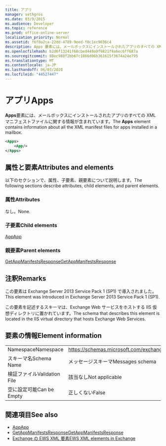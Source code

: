 ```yaml
---
title: アプリ
manager: sethgros
ms.date: 03/9/2015
ms.audience: Developer
ms.topic: reference
ms.prod: office-online-server
localization_priority: Normal
ms.assetid: f6f0a2ca-22dd-4789-9eed-f0c1ec9036c4
description: Apps 要素には、メールボックスにインストールされたアプリのすべての XML マニフェストファイルに関する情報が含まれています。
ms.openlocfilehash: b2d6f13241f68cbed449a9f9821f9a6ec6ff687a
ms.sourcegitcommit: 88ec988f2bb67c1866d06b361615f3674a24e795
ms.translationtype: MT
ms.contentlocale: ja-JP
ms.lasthandoff: 06/03/2020
ms.locfileid: "44527447"
---
```

# <a name="apps"></a><span data-ttu-id="024eb-103">アプリ</span><span class="sxs-lookup"><span data-stu-id="024eb-103">Apps</span></span>

<span data-ttu-id="024eb-104">**Apps**要素には、メールボックスにインストールされたアプリのすべての XML マニフェストファイルに関する情報が含まれています。</span><span class="sxs-lookup"><span data-stu-id="024eb-104">The **Apps** element contains information about all the XML manifest files for apps installed in a mailbox.</span></span> 
  
```XML
<Apps>
    <App/>
</Apps>
```

## <a name="attributes-and-elements"></a><span data-ttu-id="024eb-105">属性と要素</span><span class="sxs-lookup"><span data-stu-id="024eb-105">Attributes and elements</span></span>

<span data-ttu-id="024eb-106">以下のセクションで、属性、子要素、親要素について説明します。</span><span class="sxs-lookup"><span data-stu-id="024eb-106">The following sections describe attributes, child elements, and parent elements.</span></span>
  
### <a name="attributes"></a><span data-ttu-id="024eb-107">属性</span><span class="sxs-lookup"><span data-stu-id="024eb-107">Attributes</span></span>

<span data-ttu-id="024eb-108">なし。</span><span class="sxs-lookup"><span data-stu-id="024eb-108">None.</span></span>
  
### <a name="child-elements"></a><span data-ttu-id="024eb-109">子要素</span><span class="sxs-lookup"><span data-stu-id="024eb-109">Child elements</span></span>

[<span data-ttu-id="024eb-110">App</span><span class="sxs-lookup"><span data-stu-id="024eb-110">App</span></span>](app.md)
  
### <a name="parent-elements"></a><span data-ttu-id="024eb-111">親要素</span><span class="sxs-lookup"><span data-stu-id="024eb-111">Parent elements</span></span>

[<span data-ttu-id="024eb-112">GetAppManifestsResponse</span><span class="sxs-lookup"><span data-stu-id="024eb-112">GetAppManifestsResponse</span></span>](getappmanifestsresponse.md)
  
## <a name="remarks"></a><span data-ttu-id="024eb-113">注釈</span><span class="sxs-lookup"><span data-stu-id="024eb-113">Remarks</span></span>

<span data-ttu-id="024eb-114">この要素は Exchange Server 2013 Service Pack 1 (SP1) で導入されました。</span><span class="sxs-lookup"><span data-stu-id="024eb-114">This element was introduced in Exchange Server 2013 Service Pack 1 (SP1).</span></span>
  
<span data-ttu-id="024eb-115">この要素を記述するスキーマは、Exchange Web サービスをホストする IIS 仮想ディレクトリに置かれています。</span><span class="sxs-lookup"><span data-stu-id="024eb-115">The schema that describes this element is located in the IIS virtual directory that hosts Exchange Web Services.</span></span>
  
## <a name="element-information"></a><span data-ttu-id="024eb-116">要素の情報</span><span class="sxs-lookup"><span data-stu-id="024eb-116">Element information</span></span>

|||
|:-----|:-----|
|<span data-ttu-id="024eb-117">Namespace</span><span class="sxs-lookup"><span data-stu-id="024eb-117">Namespace</span></span>  <br/> |https://schemas.microsoft.com/exchange/services/2006/messages  <br/> |
|<span data-ttu-id="024eb-118">スキーマ名</span><span class="sxs-lookup"><span data-stu-id="024eb-118">Schema Name</span></span>  <br/> |<span data-ttu-id="024eb-119">メッセージスキーマ</span><span class="sxs-lookup"><span data-stu-id="024eb-119">Messages schema</span></span>  <br/> |
|<span data-ttu-id="024eb-120">検証ファイル</span><span class="sxs-lookup"><span data-stu-id="024eb-120">Validation File</span></span>  <br/> |<span data-ttu-id="024eb-121">該当なし</span><span class="sxs-lookup"><span data-stu-id="024eb-121">Not applicable</span></span>  <br/> |
|<span data-ttu-id="024eb-122">空に設定可能</span><span class="sxs-lookup"><span data-stu-id="024eb-122">Can be Empty</span></span>  <br/> |<span data-ttu-id="024eb-123">正しくない</span><span class="sxs-lookup"><span data-stu-id="024eb-123">False</span></span>  <br/> |
   
## <a name="see-also"></a><span data-ttu-id="024eb-124">関連項目</span><span class="sxs-lookup"><span data-stu-id="024eb-124">See also</span></span>

- [<span data-ttu-id="024eb-125">App</span><span class="sxs-lookup"><span data-stu-id="024eb-125">App</span></span>](app.md)
- [<span data-ttu-id="024eb-126">GetAppManifestsResponse</span><span class="sxs-lookup"><span data-stu-id="024eb-126">GetAppManifestsResponse</span></span>](getappmanifestsresponse.md)
- [<span data-ttu-id="024eb-127">Exchange の EWS XML 要素</span><span class="sxs-lookup"><span data-stu-id="024eb-127">EWS XML elements in Exchange</span></span>](ews-xml-elements-in-exchange.md)


